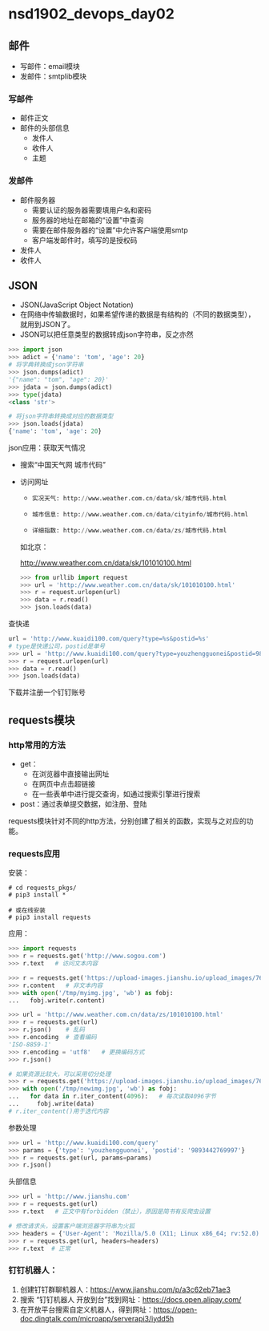 # nsd1902_devops_day02

## 邮件

- 写邮件：email模块
- 发邮件：smtplib模块

### 写邮件

- 邮件正文
- 邮件的头部信息
  - 发件人
  - 收件人
  - 主题

### 发邮件

- 邮件服务器
  - 需要认证的服务器需要填用户名和密码
  - 服务器的地址在邮箱的“设置”中查询
  - 需要在邮件服务器的“设置”中允许客户端使用smtp
  - 客户端发邮件时，填写的是授权码
- 发件人
- 收件人

## JSON

- JSON(JavaScript Object Notation)
- 在网络中传输数据时，如果希望传递的数据是有结构的（不同的数据类型），就用到JSON了。
- JSON可以把任意类型的数据转成json字符串，反之亦然

```python
>>> import json
>>> adict = {'name': 'tom', 'age': 20}
# 将字典转换成json字符串
>>> json.dumps(adict)
'{"name": "tom", "age": 20}'
>>> jdata = json.dumps(adict)
>>> type(jdata)
<class 'str'>

# 将json字符串转换成对应的数据类型
>>> json.loads(jdata)
{'name': 'tom', 'age': 20}
```

json应用：获取天气情况

- 搜索“中国天气网 城市代码”

- 访问网址

  - ```python
    实况天气: http://www.weather.com.cn/data/sk/城市代码.html
    ```

  - ```python
    城市信息: http://www.weather.com.cn/data/cityinfo/城市代码.html
    ```

  - ```python
    详细指数: http://www.weather.com.cn/data/zs/城市代码.html
    ```

  如北京：

  http://www.weather.com.cn/data/sk/101010100.html

  ```python
  >>> from urllib import request
  >>> url = 'http://www.weather.com.cn/data/sk/101010100.html'
  >>> r = request.urlopen(url)
  >>> data = r.read()
  >>> json.loads(data)
  ```

查快递

```python
url = 'http://www.kuaidi100.com/query?type=%s&postid=%s'
# type是快递公司，postid是单号
>>> url = 'http://www.kuaidi100.com/query?type=youzhengguonei&postid=9893442769997'
>>> r = request.urlopen(url)
>>> data = r.read()
>>> json.loads(data)
```

下载并注册一个钉钉账号

## requests模块

### http常用的方法

- get：
  - 在浏览器中直接输出网址
  - 在网页中点击超链接
  - 在一些表单中进行提交查询，如通过搜索引擎进行搜索
- post：通过表单提交数据，如注册、登陆

requests模块针对不同的http方法，分别创建了相关的函数，实现与之对应的功能。

### requests应用

安装：

```shell
# cd requests_pkgs/
# pip3 install *

# 或在线安装
# pip3 install requests
```

应用：

```python
>>> import requests
>>> r = requests.get('http://www.sogou.com')
>>> r.text   # 访问文本内容

>>> r = requests.get('https://upload-images.jianshu.io/upload_images/7610279-f4563d12e2cc2c14.jpg')
>>> r.content   # 非文本内容
>>> with open('/tmp/myimg.jpg', 'wb') as fobj:
...   fobj.write(r.content)

>>> url = 'http://www.weather.com.cn/data/zs/101010100.html'
>>> r = requests.get(url)
>>> r.json()    # 乱码
>>> r.encoding  # 查看编码
'ISO-8859-1'
>>> r.encoding = 'utf8'   # 更换编码方式
>>> r.json()

# 如果资源比较大，可以采用切分处理
>>> r = requests.get('https://upload-images.jianshu.io/upload_images/7610279-f4563d12e2cc2c14.jpg')
>>> with open('/tmp/newimg.jpg', 'wb') as fobj:
...   for data in r.iter_content(4096):   # 每次读取4096字节
...     fobj.write(data)
# r.iter_content()用于迭代内容
```

参数处理

```python
>>> url = 'http://www.kuaidi100.com/query'
>>> params = {'type': 'youzhengguonei', 'postid': '9893442769997'}
>>> r = requests.get(url, params=params)
>>> r.json()
```

头部信息

```python
>>> url = 'http://www.jianshu.com'
>>> r = requests.get(url)
>>> r.text   # 正文中有forbidden（禁止），原因是简书有反爬虫设置

# 修改请求头，设置客户端浏览器字符串为火狐
>>> headers = {'User-Agent': 'Mozilla/5.0 (X11; Linux x86_64; rv:52.0) Gecko/20100101 Firefox/52.0'}
>>> r = requests.get(url, headers=headers)
>>> r.text  # 正常
```

### 钉钉机器人：

1. 创建钉钉群聊机器人：https://www.jianshu.com/p/a3c62eb71ae3
2. 搜索 “钉钉机器人 开放到台”找到网址：https://docs.open.alipay.com/
3. 在开放平台搜索自定义机器人，得到网址：https://open-doc.dingtalk.com/microapp/serverapi3/iydd5h











